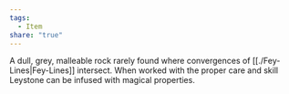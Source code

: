 ```yaml
---
tags:
  - Item
share: "true"
---
```



A dull, grey, malleable rock rarely found where convergences of [[./Fey-Lines|Fey-Lines]] intersect. When worked with the proper care and skill Leystone can be infused with magical properties.